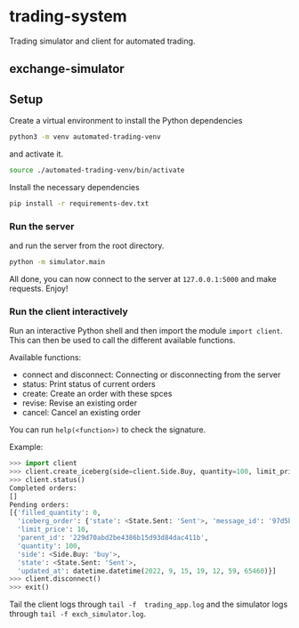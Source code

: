 # trading-system

Trading simulator and client for automated trading.

## exchange-simulator

## Setup

Create a virtual environment to install the Python dependencies

```sh
python3 -m venv automated-trading-venv
```

and activate it.

```sh
source ./automated-trading-venv/bin/activate
```

Install the necessary dependencies

```sh
pip install -r requirements-dev.txt
```

### Run the server

and run the server from the root directory.

```sh
python -m simulator.main
```

All done, you can now connect to the server at `127.0.0.1:5000` and make
requests. Enjoy!

### Run the client interactively

Run an interactive Python shell and then import the module `import client`.
This can then be used to call the different available functions.

Available functions:

* connect and disconnect: Connecting or disconnecting from the server
* status: Print status of current orders
* create: Create an order with these spces
* revise: Revise an existing order
* cancel: Cancel an existing order

You can run `help(<function>)` to check the signature.

Example:

```py
>>> import client
>>> client.create_iceberg(side=client.Side.Buy, quantity=100, limit_price=10, slice_size=10)
>>> client.status()
Completed orders:
[]
Pending orders:
[{'filled_quantity': 0,
  'iceberg_order': {'state': <State.Sent: 'Sent'>, 'message_id': '97d5b4d236004b21a8b7b4430ddf1428', 'order_id': '880ee4f16766410498390c1ca89a78e0', 'side': <Side.Buy: 'buy'>, 'limit_price': 10, 'slice_size': 10, 'slice_filled_quantity': 0},
  'limit_price': 10,
  'parent_id': '229d70abd2be4386b15d93d84dac411b',
  'quantity': 100,
  'side': <Side.Buy: 'buy'>,
  'state': <State.Sent: 'Sent'>,
  'updated_at': datetime.datetime(2022, 9, 15, 19, 12, 59, 65460)}]
>>> client.disconnect()
>>> exit()
```

Tail the client logs through `tail -f  trading_app.log` and the simulator logs
through `tail -f exch_simulator.log`.
